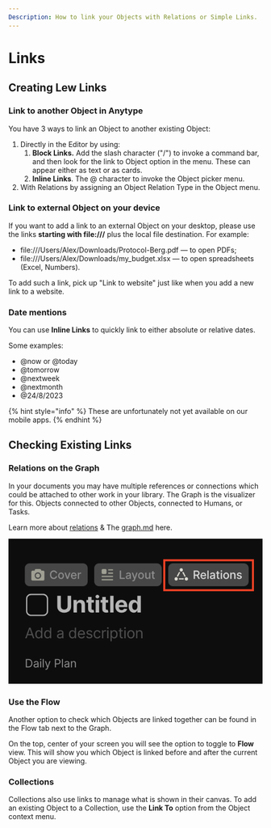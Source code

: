 ```yaml
---
Description: How to link your Objects with Relations or Simple Links.
---
```


# Links

## Creating Lew Links

### Link to another Object in Anytype

You have 3 ways to link an Object to another existing Object:

1. Directly in the Editor by using:
   1. **Block Links.** Add the slash character ("/") to invoke a command bar, and then look for the link to Object option in the menu. These can appear either as text or as cards.
   2. **Inline Links**. The @ character to invoke the Object picker menu.
2. With Relations by assigning an Object Relation Type in the Object menu.

### Link to external Object on your device

If you want to add a link to an external Object on your desktop, please use the links **starting with file:///** plus the local file destination. For example:

* file:///Users/Alex/Downloads/Protocol-Berg.pdf — to open PDFs;
* file:///Users/Alex/Downloads/my\_budget.xlsx — to open spreadsheets (Excel, Numbers).

To add such a link, pick up "Link to website" just like when you add a new link to a website.

### Date mentions

You can use **Inline Links** to quickly link to either absolute or relative dates.

Some examples:

* @now or @today&#x20;
* @tomorrow&#x20;
* @nextweek&#x20;
* @nextmonth
* @24/8/2023&#x20;

{% hint style="info" %}
These are unfortunately not yet available on our mobile apps.
{% endhint %}

## Checking Existing Links

### Relations on the Graph

In your documents you may have multiple references or connections which could be attached to other work in your library. The Graph is the visualizer for this. Objects connected to other Objects, connected to Humans, or Tasks.&#x20;

Learn more about [relations](../../basics/relations/ "mention") & The [graph.md](../../basics/graph.md "mention") here.&#x20;

![](<../../.gitbook/assets/image (22).png>)

### Use the Flow

Another option to check which Objects are linked together can be found in the Flow tab next to the Graph.&#x20;

On the top, center of your screen you will see the option to toggle to **Flow** view. This will show you which Object is linked before and after the current Object you are viewing.

### Collections

Collections also use links to manage what is shown in their canvas. To add an existing Object to a Collection, use the **Link To** option from the Object context menu.
